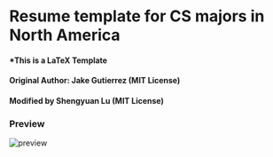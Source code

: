 # Resume template for CS majors in North America

#### *This is a LaTeX Template
#### Original Author: Jake Gutierrez (MIT License)
#### Modified by Shengyuan Lu (MIT License)


### Preview
![preview](https://i.imgur.com/9BAv8jA.jpg)
